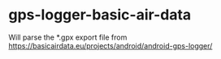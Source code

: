 # gps-logger-basic-air-data
Will parse the *.gpx export file from https://basicairdata.eu/projects/android/android-gps-logger/
